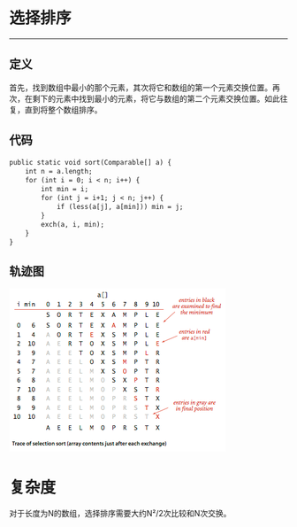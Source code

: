# 选择排序

---

## 定义

首先，找到数组中最小的那个元素，其次将它和数组的第一个元素交换位置。再次，在剩下的元素中找到最小的元素，将它与数组的第二个元素交换位置。如此往复，直到将整个数组排序。

## 代码

```
public static void sort(Comparable[] a) {
    int n = a.length;
    for (int i = 0; i < n; i++) {
        int min = i;
        for (int j = i+1; j < n; j++) {
            if (less(a[j], a[min])) min = j;
        }
        exch(a, i, min);
    }
}
```

## 轨迹图

![](/assets/sort/selection_trace.png)

# 复杂度

对于长度为N的数组，选择排序需要大约N²/2次比较和N次交换。

